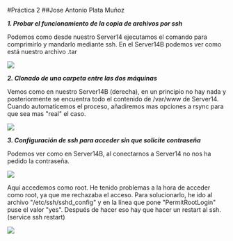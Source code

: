 
#Práctica 2
##Jose Antonio Plata Muñoz

***1. Probar el funcionamiento de la copia de archivos por ssh***

Podemos como desde nuestro Server14 ejecutamos el comando para comprimirlo y mandarlo mediante ssh. En el Server14B podemos ver como está nuestro archivo .tar


 ![](http://i.imgur.com/s37Rqzd.png)


***2. Clonado de una carpeta entre las dos máquinas***

Vemos como en nuestro Server14B (derecha), en un principio no hay nada y posteriormente se encuentra todo el contenido de /var/www de Server14. Cuando automaticemos el proceso, añadiremos mas opciones a rsync para que sea mas "real" el caso.

![](http://i.imgur.com/dqGdRTP.png)

***3. Configuración de ssh para acceder sin que solicite contraseña***

Podemos ver como en Server14B, al conectarnos a Server14 no nos ha pedido la contraseña.

![](http://i.imgur.com/aG8gYok.png)

Aquí accedemos como root. He tenido problemas a la hora de acceder como root, ya que me rechazaba el acceso. Para solucionarlo, he ido al archivo "/etc/ssh/sshd_config" y en la línea que pone "PermitRootLogin" puse el valor "yes". Después de hacer eso hay que hacer un restart al ssh. (service ssh restart)


![](http://i.imgur.com/iyDQBd4.png)

